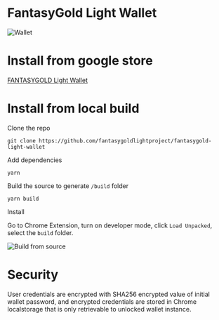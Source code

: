 # FantasyGold Light Wallet


![Wallet](https://github.com/FantasyGoldLightProject/fantasygold-light-wallet/blob/master/assets/walletdashboard.png "Chrom Extension")

# Install from google store

[FANTASYGOLD Light Wallet](https://chrome.google.com/webstore/detail/fantasygold-light-wallet/akamcgnaalcmfhdfpefpkhbfnknnllhj)


# Install from local build

Clone the repo

```git clone https://github.com/fantasygoldlightproject/fantasygold-light-wallet```

Add dependencies

```yarn```

Build the source to generate `/build` folder

```yarn build```

Install

Go to Chrome Extension, turn on developer mode, click `Load Unpacked`, select the `build` folder.


![Build from source](https://github.com/FantasyGoldLightProject/fantasygold-light-wallet/blob/master/assets/chromeextension.png "Chrom Extension")

# Security

User credentials are encrypted with SHA256 encrypted value of initial wallet password, and encrypted credentials are stored in Chrome localstorage that is only retrievable to unlocked wallet instance.
